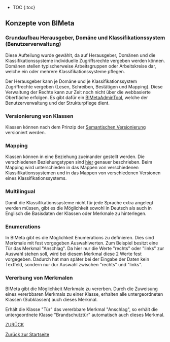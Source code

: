 * TOC
{:toc}


## Konzepte von BIMeta

### Grundaufbau Herausgeber, Domäne und Klassifikationssystem (Benutzerverwaltung)
Diese Aufteilung wurde gewählt, da auf Herausgeber, Domänen und die Klassifikationssysteme individuelle Zugriffsrechte vergeben werden können.
<br> Domänen stellen typischerweise Arbeitsgruppen oder Arbeitskreise dar, welche ein oder mehrere Klassifikationssysteme pflegen.

Der Herausgeber kann je Domäne und je Klassifikationssystem Zugriffrechte vergeben (Lesen, Schreiben, Bestätigen und Mapping).
Diese Verwaltung der Rechte kann zur Zeit noch nicht über die webbasierte Oberfläche erfolgen. Es gibt dafür ein [BIMetaAdminTool](https://github.com/BIMeta-Steuerkreis/Server/blob/Development/BimetaAdminTool.md), welche der Benutzerverwaltung und der Strukturpflege dient.

### Versionierung von Klassen
Klassen können  nach dem Prinzip der [Semantischen Versionierung](3.3_WeitereErlaeuterungen.md#semantische-versionierung) versioniert werden.

### Mapping
Klassen können in eine Beziehung zueinander gestellt werden. Die verschiedenen Beziehungstypen sind [hier](3.2.3_FelderMapping.md) genauer beschrieben.
Beim Mapping wird unterschieden in das Mappen von verschiedenen Klassifikationssystemen und in das Mappen von verschiedenen Versionen eines Klassifikationssystems.

### Multilingual
Damit die Klassifikationssysteme nicht für jede Sprache extra angelegt werden müssen, gibt es die Möglichkeit sowohl in Deutsch als auch in Englisch die Basisdaten der Klassen oder Merkmale zu hinterlegen. 

### Enumerations
In BIMeta gibt es die Möglichkeit Enumerations zu definieren. Dies sind Merkmale mit fest vorgegeben Auswahlwerten.
Zum Beispiel besitzt eine Tür das Merkmal "Anschlag". Da hier nur die Werte "rechts" oder "links" zur Auswahl stehen soll, wird bei diesem Merkmal diese 2 Werte fest vorgegeben.
Dadurch hat man später bei der Eingabe der Daten kein Textfeld, sondern nur dur Auswahl zwischen "rechts" und "links".

### Vererbung von Merkmalen
BIMeta gibt die Möglichkeit Merkmale zu vererben. Durch die Zuweisung eines vererbbaren Merkmals zu einer Klasse, erhalten alle untergeordneten Klassen (Subklassen) auch dieses Merkmal.

Erhält die Klasse "Tür" das vererbbare Merkmal "Anschlag", so erhält die untergeordnete Klasse "Brandschutztür" automatisch auch dieses Merkmal.

[ZURÜCK](3.0_Erklaerungen.md)

[Zurück zur Startseite](https://bimeta-steuerkreis.github.io/Anwenderhilfe/)
